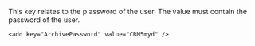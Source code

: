 <properties date="2016-05-11"
SortOrder="118"
/>

This key relates to the p assword of the user. The value must contain the password of the user.

```
<add key="ArchivePassword" value="CRM5myd" />

 
```
